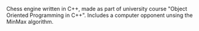 Chess engine written in C++, made as part of university course "Object Oriented Programming in C++". Includes a computer opponent unsing the MinMax algorithm.
